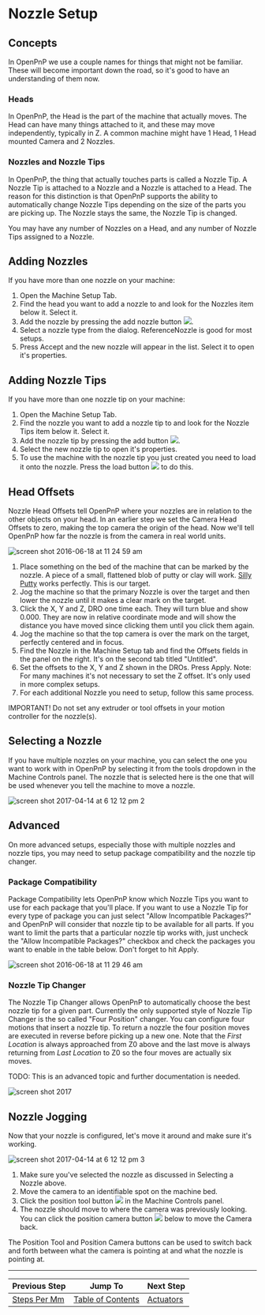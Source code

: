 # Nozzle Setup

## Concepts
In OpenPnP we use a couple names for things that might not be familiar. These will become important down the road, so it's good to have an understanding of them now.

### Heads
In OpenPnP, the Head is the part of the machine that actually moves. The Head can have many things attached to it, and these may move independently, typically in Z. A common machine might have 1 Head, 1 Head mounted Camera and 2 Nozzles.

### Nozzles and Nozzle Tips
In OpenPnP, the thing that actually touches parts is called a Nozzle Tip. A Nozzle Tip is attached to a Nozzle and a Nozzle is attached to a Head. The reason for this distinction is that OpenPnP supports the ability to automatically change Nozzle Tips depending on the size of the parts you are picking up. The Nozzle stays the same, the Nozzle Tip is changed.

You may have any number of Nozzles on a Head, and any number of Nozzle Tips assigned to a Nozzle.

## Adding Nozzles
If you have more than one nozzle on your machine:

1. Open the Machine Setup Tab.
2. Find the head you want to add a nozzle to and look for the Nozzles item below it. Select it.
3. Add the nozzle by pressing the add nozzle button ![](https://rawgit.com/openpnp/openpnp/6b20cb121e36ec8b0eecdf6190aee5f448c51c41/src/main/resources/icons/nozzle-add.svg).  
4. Select a nozzle type from the dialog. ReferenceNozzle is good for most setups.
5. Press Accept and the new nozzle will appear in the list. Select it to open it's properties.

## Adding Nozzle Tips
If you have more than one nozzle tip on your machine:

1. Open the Machine Setup Tab.
2. Find the nozzle you want to add a nozzle tip to and look for the Nozzle Tips item below it. Select it.
3. Add the nozzle tip by pressing the add button ![](https://rawgit.com/openpnp/openpnp/develop/src/main/resources/icons/general-add.svg).  
4. Select the new nozzle tip to open it's properties.
5. To use the machine with the nozzle tip you just created you need to load it onto the nozzle. Press the load button ![](https://rawgit.com/openpnp/openpnp/develop/src/main/resources/icons/nozzletip-load.svg) to do this.

## Head Offsets
Nozzle Head Offsets tell OpenPnP where your nozzles are in relation to the other objects on your head. In an earlier step we set the Camera Head Offsets to zero, making the top camera the origin of the head. Now we'll tell OpenPnP how far the nozzle is from the camera in real world units.

![screen shot 2016-06-18 at 11 24 59 am](https://cloud.githubusercontent.com/assets/1182323/16172909/5247ebd4-3547-11e6-9dfa-8d63af3d66cd.png)

1. Place something on the bed of the machine that can be marked by the nozzle. A piece of a small, flattened blob of putty or clay will work. [Silly Putty](http://amzn.to/263ZnKm) works perfectly. This is our target.
2. Jog the machine so that the primary Nozzle is over the target and then lower the nozzle until it makes a clear mark on the target.
3. Click the X, Y and Z, DRO one time each. They will turn blue and show 0.000. They are now in relative coordinate mode and will show the distance you have moved since clicking them until you click them again.
4. Jog the machine so that the top camera is over the mark on the target, perfectly centered and in focus.
5. Find the Nozzle in the Machine Setup tab and find the Offsets fields in the panel on the right. It's on the second tab titled "Untitled".
6. Set the offsets to the X, Y and Z shown in the DROs. Press Apply. Note: For many machines it's not necessary to set the Z offset. It's only used in more complex setups.
7. For each additional Nozzle you need to setup, follow this same process.

IMPORTANT! Do not set any extruder or tool offsets in your motion controller for the nozzle(s).

## Selecting a Nozzle
If you have multiple nozzles on your machine, you can select the one you want to work with in OpenPnP by selecting it from the tools dropdown in the Machine Controls panel. The nozzle that is selected here is the one that will be used whenever you tell the machine to move a nozzle.

![screen shot 2017-04-14 at 6 12 12 pm 2](https://cloud.githubusercontent.com/assets/1182323/25058368/2b3754c4-213e-11e7-9e48-3c984b33d678.png)

## Advanced
On more advanced setups, especially those with multiple nozzles and nozzle tips, you may need to setup package compatibility and the nozzle tip changer.

### Package Compatibility
Package Compatibility lets OpenPnP know which Nozzle Tips you want to use for each package that you'll place. If you want to use a Nozzle Tip for every type of package you can just select "Allow Incompatible Packages?" and OpenPnP will consider that nozzle tip to be available for all parts. If you want to limit the parts that a particular nozzle tip works with, just uncheck the "Allow Incompatible Packages?" checkbox and check the packages you want to enable in the table below. Don't forget to hit Apply.

![screen shot 2016-06-18 at 11 29 46 am](https://cloud.githubusercontent.com/assets/1182323/16172939/fed3b05e-3547-11e6-8db8-c4cac423a34f.png)

### Nozzle Tip Changer
The Nozzle Tip Changer allows OpenPnP to automatically choose the best nozzle tip for a given part. Currently the only supported style of Nozzle Tip Changer is the so called "Four Position" changer. You can configure four motions that insert a nozzle tip. To return a nozzle the four position moves are executed in reverse before picking up a new one. 
Note that the _First Location_ is always approached from Z0 above and the last move is always returning from _Last Location_ to Z0 so the four moves are actually six moves.

TODO: This is an advanced topic and further documentation is needed.

![screen shot 2017](https://cloud.githubusercontent.com/assets/4028409/22084570/eced8ab8-ddd0-11e6-9e53-a3dcf60e647b.JPG)

## Nozzle Jogging
Now that your nozzle is configured, let's move it around and make sure it's working.

![screen shot 2017-04-14 at 6 12 12 pm 3](https://cloud.githubusercontent.com/assets/1182323/25058367/2b3680f8-213e-11e7-9616-fc062c82d442.png)

1. Make sure you've selected the nozzle as discussed in Selecting a Nozzle above.
2. Move the camera to an identifiable spot on the machine bed.
3. Click the position tool button ![](https://rawgit.com/openpnp/openpnp/develop/src/main/resources/icons/position-nozzle.svg) in the Machine Controls panel.
4. The nozzle should move to where the camera was previously looking. You can click the position camera button ![](https://rawgit.com/openpnp/openpnp/develop/src/main/resources/icons/position-camera.svg)  below to move the Camera back.

The Position Tool and Position Camera buttons can be used to switch back and forth between what the camera is pointing at and what the nozzle is pointing at.

***

| Previous Step                 | Jump To                 | Next Step                                   |
| ----------------------------- | ----------------------- | ------------------------------------------- |
| [Steps Per Mm](https://github.com/openpnp/openpnp/wiki/Setup-and-Calibration%3A-Steps-Per-Mm) | [Table of Contents](https://github.com/openpnp/openpnp/wiki/Setup-and-Calibration) | [Actuators](https://github.com/openpnp/openpnp/wiki/Setup-and-Calibration%3A-Actuators) |